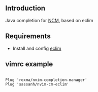 
## Introduction

Java completion for [NCM](https://github.com/roxma/nvim-completion-manager),
based on eclim

## Requirements

- Install and config [eclim](http://eclim.org)


## vimrc example

```vim

Plug 'roxma/nvim-completion-manager'
Plug 'sassanh/nvim-cm-eclim'

```
